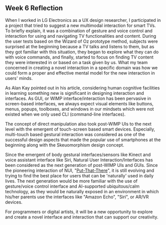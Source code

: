 ## Week 6 Reflection

When I worked in LG Electronics as a UX design researcher, I participated in a project that tried to suggest a new multimodal interaction for smart TVs. To briefly explain, it was a combination of gesture and voice control and interaction for using and navigating TV functionalities and content. During the user tests based on the Wizard of Oz prototype method, subjects were surprised at the beginning because a TV talks and listens to them, but as they got familiar with this situation, they began to explore what they can do with voice commands, and finally, started to focus on finding TV content they were interested in or based on a task given by us. What my team concerned in creating a novel interaction in a specific domain was how we could form a proper and effective mental model for the new interaction in users' minds.

As Alan Kay pointed out in his article, considering human cognitive facilities in learning something new is significant in designing interaction and interfaces. As GUI, or WIMP interface/interaction has been pervasive in screen-based interfaces, we always expect visual elements like buttons, menus, popups, toolboxes, and windows in our mindsets which were not existed when we only used CLI (command-line interfaces). 

The concept of direct manipulation also took post-WIMP UIs to the next level with the emergent of touch-screen based smart devices. Especially, multi-touch based gestural interaction was considered as one of the successful design aspects that made the popular use of smartphones at the beginning along with the Skeuomorphism design concept.

Since the emergent of body gestural interfaces/sensors like Kinect and voice assistant interface like Siri, Natural User Interaction/Interfaces has been considered as the next generation of post-WIMP UIs and GUIs. Since the pioneering interaction of NUI, "[Put-That-There](https://www.youtube.com/watch?v=CbIn8p4_4CQ)", it is still evolving and trying to find the best place for users that can be 'naturally' used in daily lives. The next generation would be more familiar with the use of gesture/voice control interface and AI-supported ubiquitous/calm technology, as they would be naturally exposed in an environment in which his/her parents use the interfaces like "Amazon Echo", "Siri", or AR/VR devices. 

For programmers or digital artists, it will be a new opportunity to explore and create a novel interface and interaction that can support our creativity.

